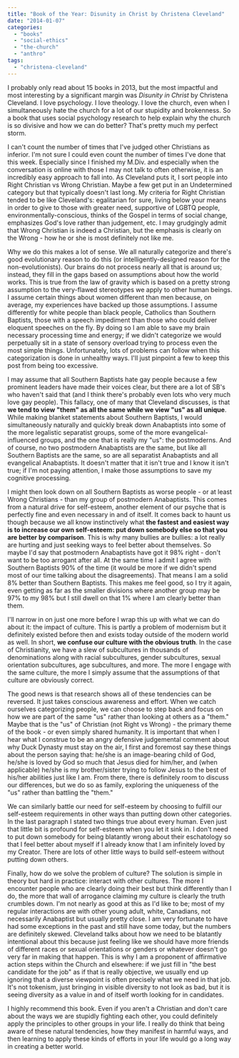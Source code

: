 ```yaml
---
title: "Book of the Year: Disunity in Christ by Christena Cleveland"
date: "2014-01-07"
categories: 
  - "books"
  - "social-ethics"
  - "the-church"
  - "anthro"
tags: 
  - "christena-cleveland"
---
```


[](http://www.anabaptistredux.com/wp-content/uploads/2013/12/Disunity-in-Christ.jpg)I probably only read about 15 books in 2013, but the most impactful and most interesting by a significant margin was _Disunity in Christ_ by Christena Cleveland. I love psychology. I love theology. I love the church, even when I simultaneously hate the church for a lot of our stupidity and brokenness. So a book that uses social psychology research to help explain why the church is so divisive and how we can do better? That's pretty much my perfect storm.

I can't count the number of times that I've judged other Christians as inferior. I'm not sure I could even count the number of times I've done that this week. Especially since I finished my M.Div. and especially when the conversation is online with those I may not talk to often otherwise, it is an incredibly easy approach to fall into. As Cleveland puts it, I sort people into Right Christian vs Wrong Christian. Maybe a few get put in an Undetermined category but that typically doesn't last long. My criteria for Right Christian tended to be like Cleveland's: egalitarian for sure, living below your means in order to give to those with greater need, supportive of LGBTQ people, environmentally-conscious, thinks of the Gospel in terms of social change, emphasizes God's love rather than judgement, etc. I may grudgingly admit that Wrong Christian is indeed a Christian, but the emphasis is clearly on the Wrong - how he or she is most definitely not like me.

<!--more-->Why we do this makes a lot of sense. We all naturally categorize and there's good evolutionary reason to do this (or intelligently-designed reason for the non-evolutionists). Our brains do not process nearly all that is around us; instead, they fill in the gaps based on assumptions about how the world works. This is true from the law of gravity which is based on a pretty strong assumption to the very-flawed stereotypes we apply to other human beings. I assume certain things about women different than men because, on average, my experiences have backed up those assumptions. I assume differently for white people than black people, Catholics than Southern Baptists, those with a speech impediment than those who could deliver eloquent speeches on the fly. By doing so I am able to save my brain necessary processing time and energy; if we didn't categorize we would perpetually sit in a state of sensory overload trying to process even the most simple things. Unfortunately, lots of problems can follow when this categorization is done in unhealthy ways. I'll just pinpoint a few to keep this post from being too excessive.

I may assume that all Southern Baptists hate gay people because a few prominent leaders have made their voices clear, but there are a lot of SB's who haven't said that (and I think there's probably even lots who very much love gay people). This fallacy, one of many that Cleveland discusses, is that **we tend to view "them" as all the same while we view "us" as all unique**. While making blanket statements about Southern Baptists, I would simultaneously naturally and quickly break down Anabaptists into some of the more legalistic separatist groups, some of the more evangelical-influenced groups, and the one that is really my "us": the postmoderns. And of course, no two postmodern Anabaptists are the same, but like all Southern Baptists are the same, so are all separatist Anabaptists and all evangelical Anabaptists. It doesn't matter that it isn't true and I know it isn't true; if I'm not paying attention, I make those assumptions to save my cognitive processing.

I might then look down on all Southern Baptists as worse people - or at least Wrong Christians - than my group of postmodern Anabaptists. This comes from a natural drive for self-esteem, another element of our psyche that is perfectly fine and even necessary in and of itself. It comes back to haunt us though because we all know instinctively what **the fastest and easiest way is to increase our own self-esteem: put down somebody else so that you are better by comparison**. This is why many bullies are bullies: a lot really are hurting and just seeking ways to feel better about themselves. So maybe I'd say that postmodern Anabaptists have got it 98% right - don't want to be too arrogant after all. At the same time I admit I agree with Southern Baptists 90% of the time (it would be more if we didn't spend most of our time talking about the disagreements). That means I am a solid 8% better than Southern Baptists. This makes me feel good, so I try it again, even getting as far as the smaller divisions where another group may be 97% to my 98% but I still dwell on that 1% where I am clearly better than them.

I'll narrow in on just one more before I wrap this up with what we can do about it: the impact of culture. This is partly a problem of modernism but it definitely existed before then and exists today outside of the modern world as well. In short, **we confuse our culture with the obvious truth**. In the case of Christianity, we have a slew of subcultures in thousands of denominations along with racial subcultures, gender subcultures, sexual orientation subcultures, age subcultures, and more. The more I engage with the same culture, the more I simply assume that the assumptions of that culture are obviously correct.

The good news is that research shows all of these tendencies can be reversed. It just takes conscious awareness and effort. When we catch ourselves categorizing people, we can choose to step back and focus on how we are part of the same "us" rather than looking at others as a "them." Maybe that is the "us" of Christian (not Right vs Wrong) - the primary theme of the book - or even simply shared humanity. It is important that when I hear what I construe to be an angry defensive judgemental comment about why Duck Dynasty must stay on the air, I first and foremost say these things about the person saying that: he/she is an image-bearing child of God, he/she is loved by God so much that Jesus died for him/her, and (when applicable) he/she is my brother/sister trying to follow Jesus to the best of his/her abilities just like I am. From there, there is definitely room to discuss our differences, but we do so as family, exploring the uniqueness of the "us" rather than battling the "them."

We can similarly battle our need for self-esteem by choosing to fulfill our self-esteem requirements in other ways than putting down other categories. In the last paragraph I stated two things true about every human. Even just that little bit is profound for self-esteem when you let it sink in. I don't need to put down somebody for being blatantly wrong about their eschatology so that I feel better about myself if I already know that I am infinitely loved by my Creator. There are lots of other little ways to build self-esteem without putting down others.

Finally, how do we solve the problem of culture? The solution is simple in theory but hard in practice: interact with other cultures. The more I encounter people who are clearly doing their best but think differently than I do, the more that wall of arrogance claiming my culture is clearly the truth crumbles down. I'm not nearly as good at this as I'd like to be; most of my regular interactions are with other young adult, white, Canadians, not necessarily Anabaptist but usually pretty close. I am very fortunate to have had some exceptions in the past and still have some today, but the numbers are definitely skewed. Cleveland talks about how we need to be blatantly intentional about this because just feeling like we should have more friends of different races or sexual orientations or genders or whatever doesn't go very far in making that happen. This is why I am a proponent of affirmative action steps within the Church and elsewhere: if we just fill in "the best candidate for the job" as if that is really objective, we usually end up ignoring that a diverse viewpoint is often precisely what we need in that job. It's not tokenism, just bringing in visible diversity to not look as bad, but it is seeing diversity as a value in and of itself worth looking for in candidates.

I highly recommend this book. Even if you aren't a Christian and don't care about the ways we are stupidly fighting each other, you could definitely apply the principles to other groups in your life. I really do think that being aware of these natural tendencies, how they manifest in harmful ways, and then learning to apply these kinds of efforts in your life would go a long way in creating a better world.
